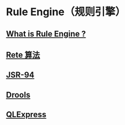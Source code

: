 # Rule Engine（规则引擎）

## [What is  Rule Engine ?](WhatIs.md)

## [Rete 算法](Rete.md)

## [JSR-94](JSR-94.md)
## [Drools](Drools/README.md)
## [QLExpress]()

